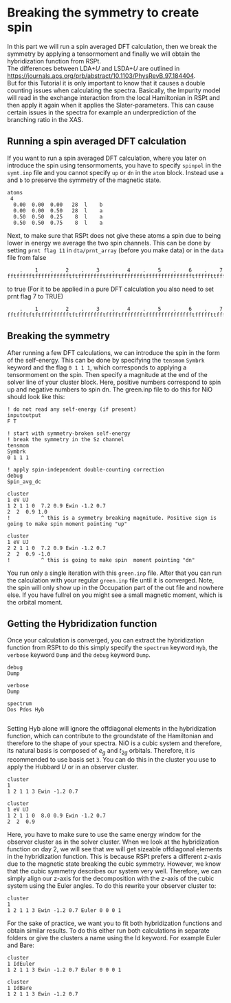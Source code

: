 # Breaking the symmetry to create spin
In this part we will run a spin averaged DFT calculation, then we break the symmetry by applying a tensormoment and finally we will obtain the hybridization function from RSPt.  
The differences between LDA+$U$ and LSDA+$U$ are outlined in https://journals.aps.org/prb/abstract/10.1103/PhysRevB.97.184404.  
But for this Tutorial it is only important to know that it causes a double counting issues when calculating the spectra. Basically, the Impurity model will read in the exchange interaction from the local Hamiltonian in RSPt and then apply it again when it applies the Slater-parameters.
This can cause certain issues in the spectra for example an underprediction of the branching ratio in the XAS.


## Running a spin averaged DFT calculation
If you want to run a spin averaged DFT calculation, where you later on introduce the spin using tensormoments, you have to specify `spinpol` in the `symt.inp` file and you cannot specify `up` or `dn` in the `atom` block.
Instead use `a` and `b` to preserve the symmetry of the magnetic state.
````
atoms
 4
  0.00  0.00  0.00   28  l    b
  0.00  0.00  0.50   28  l    a
  0.50  0.50  0.25    8  l    a
  0.50  0.50  0.75    8  l    a

````
Next, to make sure that RSPt does not give these atoms a spin due to being lower in energy we average the two spin channels. This can be done by setting `prnt flag 11` in `dta/prnt_array` (before you make data) or in the `data` file from false
````
    .    1    .    2    .    3    .    4    .    5    .    6    .    7
fftffffftffffffffffftftfffffffftfffftffffffftffffffffffffffftfffffttffff
````
to true (For it to be applied in a pure DFT calculation you also need to set prnt flag 7 to TRUE)
````
    .    1    .    2    .    3    .    4    .    5    .    6    .    7
fftffftftftffffffffftftfffffffftfffftffffffftffffffffffffffftfffffttffff
````
## Breaking the symmetry
After running a few DFT calculations, we can introduce the spin in the form of the self-energy. This can be done by specifying the `tensmom` `Symbrk` keyword and the flag `0 1 1 1`, which corresponds to applying a tensormoment on the spin.
Then specify a magnitude at the end of the solver line of your cluster block. Here, positive numbers correspond to spin up and negative numbers to spin dn. The green.inp file to do this for NiO should look like this: 
````
! do not read any self-energy (if present)
inputoutput
F T

! start with symmetry-broken self-energy
! break the symmetry in the Sz channel
tensmom
Symbrk
0 1 1 1

! apply spin-independent double-counting correction
debug
Spin_avg_dc

cluster
1 eV UJ
1 2 1 1 0  7.2 0.9 Ewin -1.2 0.7
2  2  0.9 1.0
!          ^ this is a symmetry breaking magnitude. Positive sign is going to make spin moment pointing "up"

cluster
1 eV UJ
2 2 1 1 0  7.2 0.9 Ewin -1.2 0.7
2  2  0.9 -1.0
!          ^ this is going to make spin  moment pointing "dn"
````
You run only a single iteration with this `green.inp` file. After that you can run the calculation with your regular `green.inp` file until it is converged. 
Note, the spin will only show up in the Occupation part of the out file and nowhere else. If you have fullrel on you might see a small magnetic moment, which is the orbital moment.
## Getting the Hybridization function
Once your calculation is converged, you can extract the hybridization function from RSPt to do this simply specify the `spectrum` keyword `Hyb`, the `verbose` keyword `Dump` and the `debug` keyword `Dump`. 
````
debug
Dump

verbose
Dump

spectrum
Dos Pdos Hyb


````
Setting Hyb alone will ignore the offdiagonal elements in the hybridization function, which can contribute to the groundstate of the Hamiltonian and therefore to the shape of your spectra.
NiO is a cubic system and therefore, its natural basis is composed of $`e_g`$ and $`t_{2g}`$ orbitals. Therefore, it is recommended to use basis set `3`. You can do this in the cluster you use to apply the Hubbard $U$ or in an observer cluster.
````
cluster
1 
1 2 1 1 3 Ewin -1.2 0.7

cluster
1 eV UJ
1 2 1 1 0  8.0 0.9 Ewin -1.2 0.7
2  2  0.9

````
Here, you have to make sure to use the same energy window for the observer cluster as in the solver cluster.
When we look at the hybridization function on day 2, we will see that we will get sizeable offdiagonal elements in the hybridization function. This is because RSPt prefers a different z-axis due to the magnetic state breaking the cubic symmetry.
However, we know that the cubic symmetry describes our system very well. Therefore, we can simply align our z-axis for the decomposition with the z-axis of the cubic system using the Euler angles.
To do this rewrite your observer cluster to:
````
cluster
1 
1 2 1 1 3 Ewin -1.2 0.7 Euler 0 0 0 1
````
For the sake of practice, we want you to fit both hybridization functions and obtain similar results. To do this either run both calculations in separate folders or give the clusters a name using the Id keyword. 
For example Euler and Bare:
````
cluster
1 IdEuler
1 2 1 1 3 Ewin -1.2 0.7 Euler 0 0 0 1

cluster
1 IdBare
1 2 1 1 3 Ewin -1.2 0.7 
````
